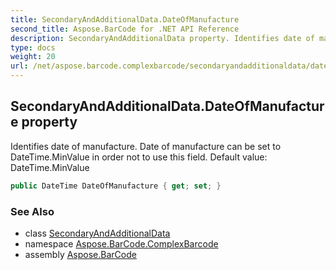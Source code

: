 ```yaml
---
title: SecondaryAndAdditionalData.DateOfManufacture
second_title: Aspose.BarCode for .NET API Reference
description: SecondaryAndAdditionalData property. Identifies date of manufacture. Date of manufacture can be set to DateTime.MinValue in order not to use this field. Default value DateTime.MinValue
type: docs
weight: 20
url: /net/aspose.barcode.complexbarcode/secondaryandadditionaldata/dateofmanufacture/
---
```

## SecondaryAndAdditionalData.DateOfManufacture property

Identifies date of manufacture. Date of manufacture can be set to DateTime.MinValue in order not to use this field. Default value: DateTime.MinValue

```csharp
public DateTime DateOfManufacture { get; set; }
```

### See Also

* class [SecondaryAndAdditionalData](../)
* namespace [Aspose.BarCode.ComplexBarcode](../../../aspose.barcode.complexbarcode/)
* assembly [Aspose.BarCode](../../../)


